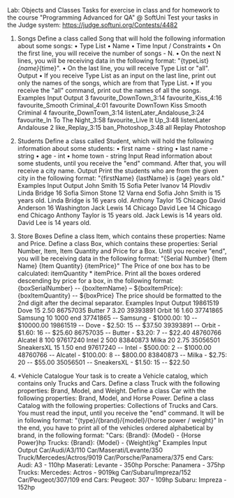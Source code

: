 Lab: Objects and Classes
Tasks for exercise in class and for homework to the course "Programming Advanced for QA" @ SoftUni
Test your tasks in the Judge system: https://judge.softuni.org/Contests/4482
1.	Songs
Define a class called Song that will hold the following information about some songs:
•	Type List
•	Name
•	Time
Input / Constraints
•	On the first line, you will receive the number of songs - N.
•	On the next N lines, you will be receiving data in the following format:  "{typeList}_{name}_{time}".
•	On the last line, you will receive Type List or "all".
Output
•	If you receive Type List as an input on the last line, print out only the names of the songs, which are from that Type List.
•	If you receive the "all" command, print out the names of all the songs.
Examples
Input	Output
3
favourite_DownTown_3:14
favourite_Kiss_4:16
favourite_Smooth Criminal_4:01
favourite	DownTown
Kiss
Smooth Criminal
4
favourite_DownTown_3:14
listenLater_Andalouse_3:24
favourite_In To The Night_3:58
favourite_Live It Up_3:48
listenLater	Andalouse
2
like_Replay_3:15
ban_Photoshop_3:48
all	Replay
Photoshop




2.	Students
Define a class called Student, which will hold the following information about some students: 
•	first name - string
•	last name - string
•	age - int
•	home town - string
Input
Read information about some students, until you receive the "end" command. 
After that, you will receive a city name.
Output
Print the students who are from the given city in the following format: 
"{firstName} {lastName} is {age} years old."
Examples
Input	Output
John Smith 15 Sofia
Peter Ivanov 14 Plovdiv
Linda Bridge 16 Sofia
Simon Stone 12 Varna
end
Sofia	John Smith is 15 years old.
Linda Bridge is 16 years old.
Anthony Taylor 15 Chicago
David Anderson 16 Washington
Jack Lewis 14 Chicago
David Lee 14 Chicago
end
Chicago	Anthony Taylor is 15 years old.
Jack Lewis is 14 years old.
David Lee is 14 years old.
3.	Store Boxes
Define a class Item, which contains these properties: Name and Price.
Define a class Box, which contains these properties: Serial Number, Item, Item Quantity and Price for a Box.
Until you receive "end", you will be receiving data in the following format: "{Serial Number} {Item Name} {Item Quantity} {itemPrice}"
The Price of one box has to be calculated: itemQuantity * itemPrice.
Print all the boxes ordered descending by price for a box, in the following format: 
{boxSerialNumber}
-- {boxItemName} – ${boxItemPrice}: {boxItemQuantity}
-- ${boxPrice}
The price should be formatted to the 2nd digit after the decimal separator.
Examples
Input	Output
19861519 Dove 15 2.50
86757035 Butter 7 3.20
39393891 Orbit 16 1.60
37741865 Samsung 10 1000
end	37741865
-- Samsung - $1000.00: 10
-- $10000.00
19861519
-- Dove - $2.50: 15
-- $37.50
39393891
-- Orbit - $1.60: 16
-- $25.60
86757035
-- Butter - $3.20: 7
-- $22.40
48760766 Alcatel 8 100
97617240 Intel 2 500
83840873 Milka 20 2.75
35056501 SneakersXL 15 1.50
end	97617240
-- Intel - $500.00: 2
-- $1000.00
48760766
-- Alcatel - $100.00: 8
-- $800.00
83840873
-- Milka - $2.75: 20
-- $55.00
35056501
-- SneakersXL - $1.50: 15
-- $22.50
4.	*Vehicle Catalogue 
Your task is to create a Vehicle catalog, which contains only Trucks and Cars.
Define a class Truck with the following properties: Brand, Model, and Weight.
Define a class Car with the following properties: Brand, Model, and Horse Power.
Define a class Catalog with the following properties: Collections of Trucks and Cars.
You must read the input, until you receive the "end" command. It will be in following format: "{type}/{brand}/{model}/{horse power / weight}"
In the end, you have to print all of the vehicles ordered alphabetical by brand, in the following format:
"Cars:
{Brand}: {Model} - {Horse Power}hp
Trucks:
{Brand}: {Model} - {Weight}kg"
Examples
Input	Output
Car/Audi/A3/110
Car/Maserati/Levante/350
Truck/Mercedes/Actros/9019
Car/Porsche/Panamera/375
end	Cars:
Audi: A3 - 110hp
Maserati: Levante - 350hp
Porsche: Panamera - 375hp
Trucks:
Mercedes: Actros - 9019kg
Car/Subaru/Impreza/152
Car/Peugeot/307/109
end	Cars:
Peugeot: 307 - 109hp
Subaru: Impreza - 152hp

